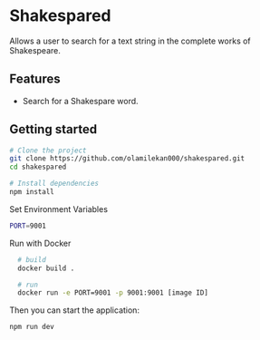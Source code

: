 # Shakespared

Allows a user to search for a text string in the complete works of Shakespeare.

## Features

- Search for a Shakespare word.

## Getting started

```sh
# Clone the project
git clone https://github.com/olamilekan000/shakespared.git
cd shakespared

# Install dependencies
npm install

```

Set Environment Variables

```sh
PORT=9001
```

Run with Docker

```sh
  # build
  docker build .

  # run
  docker run -e PORT=9001 -p 9001:9001 [image ID]
```

Then you can start the application:

```sh
npm run dev
```
